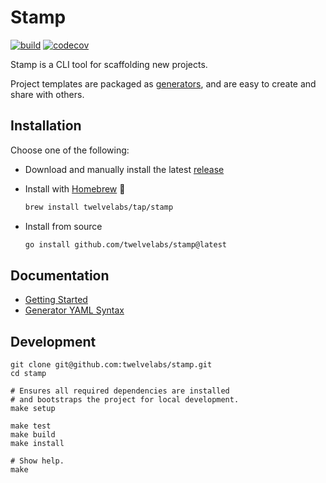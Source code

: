 # Stamp

[![build](https://github.com/twelvelabs/stamp/actions/workflows/build.yml/badge.svg?branch=main)](https://github.com/twelvelabs/stamp/actions/workflows/build.yml)
[![codecov](https://codecov.io/gh/twelvelabs/stamp/branch/main/graph/badge.svg?token=AVI3Z0Y6WE)](https://codecov.io/gh/twelvelabs/stamp)

Stamp is a CLI tool for scaffolding new projects.

Project templates are packaged as [generators](./docs/README.md), and are easy to create and share with others. 

## Installation

Choose one of the following:

- Download and manually install the latest [release](https://github.com/twelvelabs/stamp/releases/latest)
- Install with [Homebrew](https://brew.sh/) 🍺

  ```bash
  brew install twelvelabs/tap/stamp
  ```

- Install from source

  ```bash
  go install github.com/twelvelabs/stamp@latest
  ```

## Documentation

- [Getting Started](./docs/README.md)
- [Generator YAML Syntax](./docs/generator.md)

## Development

```shell
git clone git@github.com:twelvelabs/stamp.git
cd stamp

# Ensures all required dependencies are installed
# and bootstraps the project for local development.
make setup

make test
make build
make install

# Show help.
make
```
